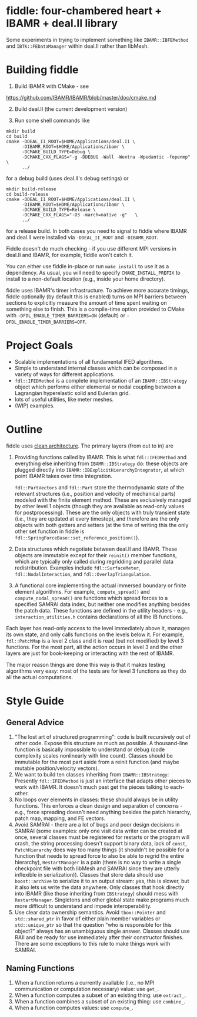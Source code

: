 # fiddle: four-chambered heart + IBAMR + deal.II library

Some experiments in trying to implement something like `IBAMR::IBFEMethod` and
`IBTK::FEDataManager` within deal.II rather than libMesh.

# Building fiddle

1. Build IBAMR with CMake - see

https://github.com/IBAMR/IBAMR/blob/master/doc/cmake.md

2. Build deal.II (the current development version)

3. Run some shell commands like
```
mkdir build
cd build
cmake -DDEAL_II_ROOT=$HOME/Applications/deal.II \
      -DIBAMR_ROOT=$HOME/Applications/ibamr \
      -DCMAKE_BUILD_TYPE=Debug \
      -DCMAKE_CXX_FLAGS="-g -DDEBUG -Wall -Wextra -Wpedantic -fopenmp"   \
      ../
```
for a debug build (uses deal.II's debug settings) or
```
mkdir build-release
cd build-release
cmake -DDEAL_II_ROOT=$HOME/Applications/deal.II \
      -DIBAMR_ROOT=$HOME/Applications/ibamr \
      -DCMAKE_BUILD_TYPE=Release \
      -DCMAKE_CXX_FLAGS="-O3 -march=native -g"   \
      ../
```
for a release build. In both cases you need to signal to fiddle where IBAMR and
deal.II were installed via `-DDEAL_II_ROOT` and `-DIBAMR_ROOT`.

Fiddle doesn't do much checking - if you use different MPI versions in deal.II
and IBAMR, for example, fiddle won't catch it.

You can either use fiddle in-place or run `make install` to use it as a
dependency. As usual, you will need to specify `CMAKE_INSTALL_PREFIX` to install
to a non-default location (e.g., inside your home directory).

fiddle uses IBAMR's timer infrastructure. To achieve more accurate timings,
fiddle optionally (by default this is enabled) turns on MPI barriers between
sections to explicitly measure the amount of time spent waiting on something
else to finish. This is a compile-time option provided to CMake with
`-DFDL_ENABLE_TIMER_BARRIERS=ON` (default) or `-DFDL_ENABLE_TIMER_BARRIERS=OFF`.

# Project Goals

- Scalable implementations of all fundamental IFED algorithms.
- Simple to understand internal classes which can be composed in a variety of
  ways for different applications.
- `fdl::IFEDMethod` is a complete implementation of an `IBAMR::IBStrategy`
  object which performs either elemental or nodal coupling between a
  Lagrangian hyperelastic solid and Eulerian grid.
- lots of useful utilities, like meter meshes.
- (WIP) examples.

# Outline

fiddle uses [clean
architecture](https://medium.com/@MilanJovanovicTech/why-clean-architecture-is-great-for-complex-projects-fda2ec21901b?source=read_next_recirc).
The primary layers (from out to in) are

1. Providing functions called by IBAMR. This is what `fdl::IFEDMethod` and
   everything else inheriting from `IBAMR::IBStrategy` do: these objects are
   plugged directly into `IBAMR::IBExplicitHierarchyIntegrator`, at which point
   IBAMR takes over time integration.

   `fdl::PartVectors` and `fdl::Part` store the thermodynamic state of the
   relevant structures (i.e., position and velocity of mechanical parts) modeled
   with the finite element method. These are exclusively managed by other level
   1 objects (though they are available as read-only values for postprocessing).
   These are the only objects with truly transient state (i.e., they are updated
   at every timestep), and therefore are the only objects with both getters and
   setters (at the time of writing this the only other set function in fiddle is
   `fdl::SpringForceBase::set_reference_position()`).
2. Data structures which negotiate between deal.II and IBAMR. These objects are
   immutable except for their `reinit()` member functions, which are typically
   only called during regridding and parallel data redistribution. Examples
   include `fdl::SurfaceMeter`, `fdl::NodalInteraction`, and
   `fdl::OverlapTriangulation`.
3. A functional core implementing the actual immersed boundary or finite element
   algorithms. For example, `compute_spread()` and `compute_nodal_spread()` are
   functions which spread forces to a specified SAMRAI data index, but neither
   one modifies anything besides the patch data. These functions are defined in
   the utility headers - e.g., `interaction_utilities.h` contains declarations
   of all the IB functions.

Each layer has read-only access to the level immediately above it, manages its
own state, and only calls functions on the levels below it. For example,
`fdl::PatchMap` is a level 2 class and it is read (but not modified) by level 3
functions. For the most part, all the action occurs in level 3 and the other
layers are just for book-keeping or interacting with the rest of IBAMR.

The major reason things are done this way is that it makes testing algorithms
very easy: most of the tests are for level 3 functions as they do all the actual
computations.

# Style Guide

## General Advice

1. "The lost art of structured programming": code is built recursively out of
   other code. Expose this structure as much as possible. A thousand-line
   function is basically impossible to understand or debug (code complexity
   scales nonlinearly with line count). Classes should be immutable for the most
   part aside from a reinit function (and maybe mutable position/velocity
   vectors).
2. We want to build ten classes inheriting from `IBAMR::IBStrategy`: Presently
   `fdl::IFEDMethod` is just an interface that adapts other pieces to work with
   IBAMR. It doesn't much past get the pieces talking to each-other.
3. No loops over elements in classes: these should always be in utility
   functions. This enforces a clean design and separation of concerns - e.g.,
   force spreading doesn't need anything besides the patch hierarchy, patch map,
   mapping, and FE vectors.
4. Avoid SAMRAI - there are a lot of bugs and poor design decisions in SAMRAI
   (some examples: only one visit data writer can be created at once, several
   classes must be registered for restarts or the program will crash, the string
   processing doesn't support binary data, lack of `const`, `PatchHierarchy`
   does way too many things (it shouldn't be possible for a function that needs
   to spread force to also be able to regrid the entire hierarchy),
   `RestartManager` is a pain (there is no way to write a single checkpoint file
   with both libMesh and SAMRAI since they are utterly inflexible in
   serialization)). Classes that store data should use `boost::archive` to
   serialize it to an output stream: yes, this is slower, but it also lets us
   write the data anywhere. Only classes that hook directly into IBAMR (like
   those inheriting from `IBStrategy`) should mess with `RestartManager`.
   Singletons and other global state make programs much more difficult to
   understand and impede interoperability.
5. Use clear data ownership semantics. Avoid `tbox::Pointer` and
   `std::shared_ptr` in favor of either plain member variables or
   `std::unique_ptr` so that the question "who is responsible for this object?"
   always has an unambiguous single answer. Classes should use RAII and be ready
   for use immediately after their constructor finishes. There are some
   exceptions to this rule to make things work with SAMRAI.

## Naming Functions

1. When a function returns a currently available (i.e., no MPI communication or
   computation necessary) value: use `get_`.
2. When a function computes a subset of an existing thing: use `extract_`.
3. When a function combines a subset of an existing thing: use `combine_`.
4. When a function computes values: use `compute_`.
